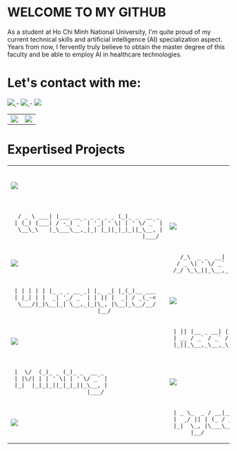 # WELCOME TO MY GITHUB
As a student at Ho Chi Minh National University, I'm quite proud of my current technical skills and artificial intelligence (AI) specialization aspect. Years from now, I fervently truly believe to obtain the master degree of this faculty and be able to employ AI in healthcare technologies.<br>

# Let's contact with me:

<a href="https://www.facebook.com/profile.php?id=100091778170480">
   <img src="https://img.shields.io/badge/Facebook-6499E9?logo=facebook&logoColor=white">
</a>
<span> - </span>
<a href="https://www.linkedin.com/in/duy-thinh-nguyen-a30145266/">
   <img src="https://img.shields.io/badge/Linkedin-12486B?logo=linkedin&logoColor=white">
</a>
<span> - </span>
<a href="https://famous-antique-470.notion.site/Computer-Science-9352447c180e4afcbcb487332ee59a1d">
   <img src="https://img.shields.io/badge/Notion-191717?logo=notion&logoColor=white">
</a>




<table width="100%", style="border: none;">
 <tr>
   <td width="50%">
     <img src="https://github-readme-stats-git-masterrstaa-rickstaa.vercel.app/api?username=thinhsuy&show_icons=true&theme=dracula&rank_icon=github"/>
   </td>
   
   <td width="50%">
    
   <img src="https://github-readme-stats.vercel.app/api/top-langs/?username=thinhsuy&langs_count=2"/>
    
   </td>
 </tr>
</table>


# Expertised Projects


<table width="100%">
 <tr>
   <td width="50%">

<a href="https://github.com/thinhsuy/Human-Gesture-Detection/">
  <!-- Change the `github-readme-stats.anuraghazra1.vercel.app` to `github-readme-stats.vercel.app`  -->
  <img align="center" src="https://github-readme-stats.anuraghazra1.vercel.app/api/pin/?username=thinhsuy&repo=Human-Gesture-Detection&theme=radical" />
</a>

   </td>
   
   <td width="50%">
<div style="text-align: center; width: 100%;">
<pre width="100%">
 \ \ / / _ \| |  / _ \__ _| __|
  \ V / (_) | |_| (_) \ V /__ \
   |_| \___/|____\___/ \_/|___/
                               
</pre>
</div>

   </td>
 </tr>
 


  <tr>
   <td width="50%">
<pre>
  / _ \ ___| |___ __ _ _ _ _ _ (_)_ _  __ _ 
 | (_) |___| / -_) _` | '_| ' \| | ' \/ _` |
  \__\_\   |_\___\__,_|_| |_||_|_|_||_\__, |
                                      |___/ 
</pre>
   </td>

   <td width="50%">

<a href="https://github.com/thinhsuy/Spaceship_AutoLander">
  <!-- Change the `github-readme-stats.anuraghazra1.vercel.app` to `github-readme-stats.vercel.app`  -->
  <img align="center" src="https://github-readme-stats.anuraghazra1.vercel.app/api/pin/?username=thinhsuy&repo=Spaceship_AutoLander&theme=merko" />
</a>

   </td>
 </tr>



 <tr>
   <td width="50%">

<a href="https://github.com/thinhsuy/ProManager">
  <!-- Change the `github-readme-stats.anuraghazra1.vercel.app` to `github-readme-stats.vercel.app`  -->
  <img align="center" src="https://github-readme-stats.anuraghazra1.vercel.app/api/pin/?username=thinhsuy&repo=ProManager&theme=merko" />
</a>

   </td>
   
   <td width="50%">

<pre>
   /_\  _ _  __| |_ _ ___(_)__| |
  / _ \| ' \/ _` | '_/ _ \ / _` |
 /_/ \_\_||_\__,_|_| \___/_\__,_|                                               
</pre>

   </td>
 </tr>
 

 <tr>
   <td width="50%">

<pre>
 | | | | | |_ _ _ __ _| |_  _| |_(_)__ ___
 | |_| | |  _| '_/ _` | | || |  _| / _(_-<
  \___/|_|\__|_| \__,_|_|\_, |\__|_\__/__/
                         |__/             
</pre>

   </td>
   
   <td width="50%">

<a href="https://github.com/thinhsuy/Intrusion_Warning_HC">
  <!-- Change the `github-readme-stats.anuraghazra1.vercel.app` to `github-readme-stats.vercel.app`  -->
  <img align="center" src="https://github-readme-stats.anuraghazra1.vercel.app/api/pin/?username=thinhsuy&repo=Intrusion_Warning_HC&theme=dracula" />
</a>

   </td>
 </tr>



  <tr>
   <td width="50%">

<a href="https://github.com/thinhsuy/MapReduce_Mining/">
  <!-- Change the `github-readme-stats.anuraghazra1.vercel.app` to `github-readme-stats.vercel.app`  -->
  <img align="center" src="https://github-readme-stats.anuraghazra1.vercel.app/api/pin/?username=thinhsuy&repo=MapReduce_Mining&theme=gruvbox" />
</a>

   </td>
   
   <td width="50%">

<pre>
 | || |__ _ __| |___  ___ _ __ 
 | __ / _` / _` / _ \/ _ \ '_ \
 |_||_\__,_\__,_\___/\___/ .__/
                         |_|                  
</pre>

   </td>
 </tr>



  <tr>
   <td width="50%">

<pre>
 |  \/  (_)_ _ (_)_ _  __ _ 
 | |\/| | | ' \| | ' \/ _` |
 |_|  |_|_|_||_|_|_||_\__, |
                      |___/ 
</pre>

   </td>
   
   <td width="50%">

<a href="https://github.com/thinhsuy/SoundCloud_Exploration/">
  <!-- Change the `github-readme-stats.anuraghazra1.vercel.app` to `github-readme-stats.vercel.app`  -->
  <img align="center" src="https://github-readme-stats.anuraghazra1.vercel.app/api/pin/?username=thinhsuy&repo=SoundCloud_Exploration&theme=dark" />
</a>

   </td>
 </tr>



  <tr>
   <td width="50%">

<a href="https://github.com/thinhsuy/MortalKumbat2D">
  <!-- Change the `github-readme-stats.anuraghazra1.vercel.app` to `github-readme-stats.vercel.app`  -->
  <img align="center" src="https://github-readme-stats.anuraghazra1.vercel.app/api/pin/?username=thinhsuy&repo=MortalKumbat2D&theme=dracula" />
</a>

   </td>
   
   <td width="50%">

<pre>
 | _ \_  _ / __|__ _ _ __  ___ 
 |  _/ || | (_ / _` | '  \/ -_)
 |_|  \_, |\___\__,_|_|_|_\___|
      |__/                     
</pre>

   </td>
 </tr>
 
</table>
























